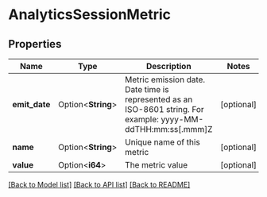 # AnalyticsSessionMetric

## Properties

Name | Type | Description | Notes
------------ | ------------- | ------------- | -------------
**emit_date** | Option<**String**> | Metric emission date. Date time is represented as an ISO-8601 string. For example: yyyy-MM-ddTHH:mm:ss[.mmm]Z | [optional]
**name** | Option<**String**> | Unique name of this metric | [optional]
**value** | Option<**i64**> | The metric value | [optional]

[[Back to Model list]](../README.md#documentation-for-models) [[Back to API list]](../README.md#documentation-for-api-endpoints) [[Back to README]](../README.md)



